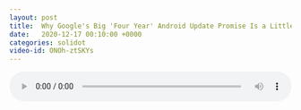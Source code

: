 ```yaml
---
layout: post
title:  Why Google's Big 'Four Year' Android Update Promise Is a Little Misleading
date:   2020-12-17 00:10:00 +0000
categories: solidot
video-id: ONOh-ztSKYs
---
```


<audio src="/assets/4c32680c00b3c55c5d99e8b0180a7a87.mp3" style="width: 100%;" controls></audio>


